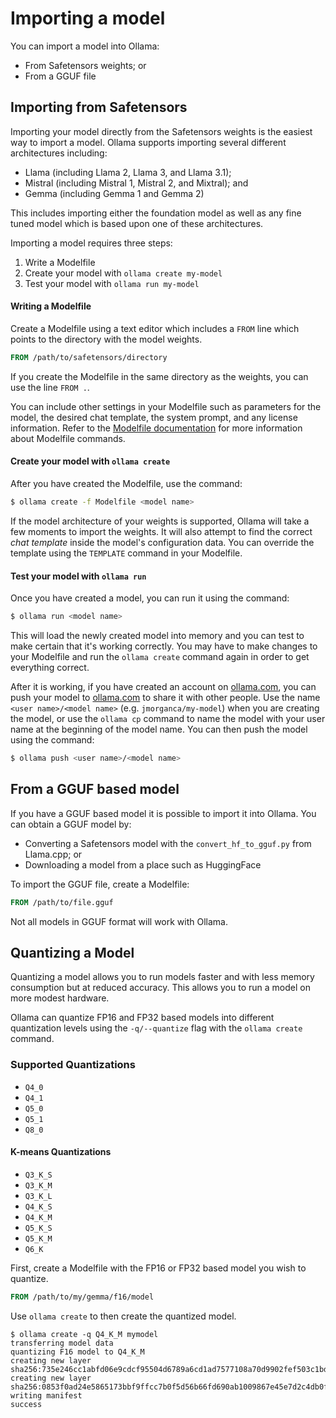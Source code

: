 
# Importing a model

You can import a model into Ollama:

  * From Safetensors weights; or
  * From a GGUF file

## Importing from Safetensors

Importing your model directly from the Safetensors weights is the easiest way to import a model. Ollama supports importing several different architectures including:

  * Llama (including Llama 2, Llama 3, and Llama 3.1);
  * Mistral (including Mistral 1, Mistral 2, and Mixtral); and
  * Gemma (including Gemma 1 and Gemma 2)

This includes importing either the foundation model as well as any fine tuned model which is based upon one of these architectures.


Importing a model requires three steps:

  1. Write a Modelfile
  2. Create your model with `ollama create my-model`
  3. Test your model with `ollama run my-model`


#### Writing a Modelfile

Create a Modelfile using a text editor which includes a `FROM` line which points to the directory with the model weights.

```dockerfile
FROM /path/to/safetensors/directory
```

If you create the Modelfile in the same directory as the weights, you can use the line `FROM .`.

You can include other settings in your Modelfile such as parameters for the model, the desired chat template, the system prompt, and any license information. Refer to the [Modelfile documentation](https://github.com/ollama/ollama/blob/main/docs/modelfile.md) for more information about Modelfile commands.

#### Create your model with `ollama create`

After you have created the Modelfile, use the command:

```bash
$ ollama create -f Modelfile <model name>
```

If the model architecture of your weights is supported, Ollama will take a few moments to import the weights. It will also attempt to find the correct _chat template_ inside the model's configuration data. You can override the template using the `TEMPLATE` command in your Modelfile.

#### Test your model with `ollama run`

Once you have created a model, you can run it using the command:

```bash
$ ollama run <model name>
```

This will load the newly created model into memory and you can test to make certain that it's working correctly. You may have to make changes to your Modelfile and run the `ollama create` command again in order to get everything correct.

After it is working, if you have created an account on [ollama.com](https://ollama.com), you can push your model to [ollama.com](https://ollama.com) to share it with other people. Use the name `<user name>/<model name>` (e.g. `jmorganca/my-model`) when you are creating the model, or use the `ollama cp` command to name the model with your user name at the beginning of the model name. You can then push the model using the command:

```bash
$ ollama push <user name>/<model name>
```

## From a GGUF based model

If you have a GGUF based model it is possible to import it into Ollama. You can obtain a GGUF model by:

  * Converting a Safetensors model with the `convert_hf_to_gguf.py` from Llama.cpp; or
  * Downloading a model from a place such as HuggingFace

To import the GGUF file, create a Modelfile:

```dockerfile
FROM /path/to/file.gguf
```

Not all models in GGUF format will work with Ollama.


## Quantizing a Model

Quantizing a model allows you to run models faster and with less memory consumption but at reduced accuracy. This allows you to run a model on more modest hardware.

Ollama can quantize FP16 and FP32 based models into different quantization levels using the `-q/--quantize` flag with the `ollama create` command.

### Supported Quantizations

- `Q4_0`
- `Q4_1`
- `Q5_0`
- `Q5_1`
- `Q8_0`

#### K-means Quantizations

- `Q3_K_S`
- `Q3_K_M`
- `Q3_K_L`
- `Q4_K_S`
- `Q4_K_M`
- `Q5_K_S`
- `Q5_K_M`
- `Q6_K`

First, create a Modelfile with the FP16 or FP32 based model you wish to quantize.

```dockerfile
FROM /path/to/my/gemma/f16/model
```

Use `ollama create` to then create the quantized model.

```shell
$ ollama create -q Q4_K_M mymodel
transferring model data
quantizing F16 model to Q4_K_M
creating new layer sha256:735e246cc1abfd06e9cdcf95504d6789a6cd1ad7577108a70d9902fef503c1bd
creating new layer sha256:0853f0ad24e5865173bbf9ffcc7b0f5d56b66fd690ab1009867e45e7d2c4db0f
writing manifest
success
```


